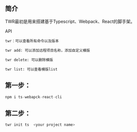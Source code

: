 ## 简介

TWR最初是用来搭建基于Typescript、Webpack、React的脚手架。



API

```
twr：可以查看所有命令以及版本
```

```
twr add: 可以添加远程项目名称，添加自定义模版
```

```
twr delete: 可以删除模版
```

```
twr list: 可以查看模版list
```



## 第一步：

```javascript
npm i ts-webapck-react-cli
```

## 第二步：

```javascript
twr init ts  <your project name>
```

